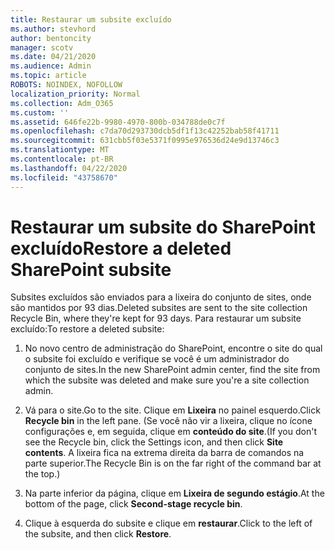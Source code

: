 ```yaml
---
title: Restaurar um subsite excluído
ms.author: stevhord
author: bentoncity
manager: scotv
ms.date: 04/21/2020
ms.audience: Admin
ms.topic: article
ROBOTS: NOINDEX, NOFOLLOW
localization_priority: Normal
ms.collection: Adm_O365
ms.custom: ''
ms.assetid: 646fe22b-9980-4970-800b-034788de0c7f
ms.openlocfilehash: c7da70d293730dcb5df1f13c42252bab58f41711
ms.sourcegitcommit: 631cbb5f03e5371f0995e976536d24e9d13746c3
ms.translationtype: MT
ms.contentlocale: pt-BR
ms.lasthandoff: 04/22/2020
ms.locfileid: "43758670"
---
```

# <a name="restore-a-deleted-sharepoint-subsite"></a><span data-ttu-id="cf47c-102">Restaurar um subsite do SharePoint excluído</span><span class="sxs-lookup"><span data-stu-id="cf47c-102">Restore a deleted SharePoint subsite</span></span>

<span data-ttu-id="cf47c-103">Subsites excluídos são enviados para a lixeira do conjunto de sites, onde são mantidos por 93 dias.</span><span class="sxs-lookup"><span data-stu-id="cf47c-103">Deleted subsites are sent to the site collection Recycle Bin, where they're kept for 93 days.</span></span> <span data-ttu-id="cf47c-104">Para restaurar um subsite excluído:</span><span class="sxs-lookup"><span data-stu-id="cf47c-104">To restore a deleted subsite:</span></span>
  
1. <span data-ttu-id="cf47c-105">No novo centro de administração do SharePoint, encontre o site do qual o subsite foi excluído e verifique se você é um administrador do conjunto de sites.</span><span class="sxs-lookup"><span data-stu-id="cf47c-105">In the new SharePoint admin center, find the site from which the subsite was deleted and make sure you're a site collection admin.</span></span> 
    
2. <span data-ttu-id="cf47c-106">Vá para o site.</span><span class="sxs-lookup"><span data-stu-id="cf47c-106">Go to the site.</span></span> <span data-ttu-id="cf47c-107">Clique em **Lixeira** no painel esquerdo.</span><span class="sxs-lookup"><span data-stu-id="cf47c-107">Click **Recycle bin** in the left pane.</span></span> <span data-ttu-id="cf47c-108">(Se você não vir a lixeira, clique no ícone configurações e, em seguida, clique em **conteúdo do site**.</span><span class="sxs-lookup"><span data-stu-id="cf47c-108">(If you don't see the Recycle bin, click the Settings icon, and then click **Site contents**.</span></span> <span data-ttu-id="cf47c-109">A lixeira fica na extrema direita da barra de comandos na parte superior.</span><span class="sxs-lookup"><span data-stu-id="cf47c-109">The Recycle Bin is on the far right of the command bar at the top.)</span></span>
    
3. <span data-ttu-id="cf47c-110">Na parte inferior da página, clique em **Lixeira de segundo estágio**.</span><span class="sxs-lookup"><span data-stu-id="cf47c-110">At the bottom of the page, click **Second-stage recycle bin**.</span></span>
    
4. <span data-ttu-id="cf47c-111">Clique à esquerda do subsite e clique em **restaurar**.</span><span class="sxs-lookup"><span data-stu-id="cf47c-111">Click to the left of the subsite, and then click **Restore**.</span></span>
    

